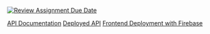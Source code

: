 [![Review Assignment Due Date](https://classroom.github.com/assets/deadline-readme-button-24ddc0f5d75046c5622901739e7c5dd533143b0c8e959d652212380cedb1ea36.svg)](https://classroom.github.com/a/-Z3-Ss4P)

[API Documentation](https://documenter.getpostman.com/view/29347896/2s9YRGw8r2)
[Deployed API](https://us-central1-revou-fullstack-2.cloudfunctions.net/milestone_3_rzou)
[Frontend Deployment with Firebase](https://milestone-3-rzou.web.app/register)